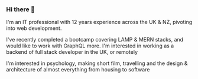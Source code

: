 ### Hi there 👋
I'm an IT professional with 12 years experience across the UK & NZ, pivoting into web development. 

I've recently completed a bootcamp covering LAMP & MERN stacks, and would like to work with GraphQL more.
I'm interested in working as a backend of full stack developer in the UK, or remotely

I'm  interested in psychology, making short film, travelling and the design & architecture of almost everything from housing to software

<!--
**davin2020/davin2020** is a ✨ _special_ ✨ repository because its `README.md` (this file) appears on your GitHub profile.

Here are some ideas to get you started:

- 🔭 I’m currently working on ...
- 🌱 I’m currently learning ...
- 👯 I’m looking to collaborate on ...
- 🤔 I’m looking for help with ...
- 💬 Ask me about ...
- 📫 How to reach me: ...
- 😄 Pronouns: ...
- ⚡ Fun fact: ...
-->
